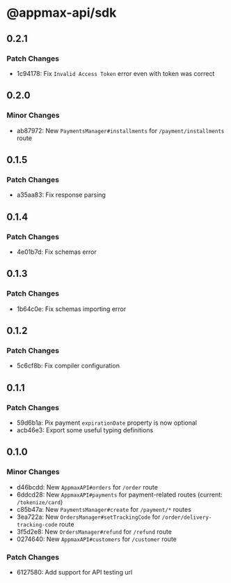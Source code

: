 # @appmax-api/sdk

## 0.2.1

### Patch Changes

- 1c94178: Fix `Invalid Access Token` error even with token was correct

## 0.2.0

### Minor Changes

- ab87972: New `PaymentsManager#installments` for `/payment/installments` route

## 0.1.5

### Patch Changes

- a35aa83: Fix response parsing

## 0.1.4

### Patch Changes

- 4e01b7d: Fix schemas error

## 0.1.3

### Patch Changes

- 1b64c0e: Fix schemas importing error

## 0.1.2

### Patch Changes

- 5c6cf8b: Fix compiler configuration

## 0.1.1

### Patch Changes

- 59d6b1a: Pix payment `expirationDate` property is now optional
- acb46e3: Export some useful typing definitions

## 0.1.0

### Minor Changes

- d46bcdd: New `AppmaxAPI#orders` for `/order` route
- 6ddcd28: New `AppmaxAPI#payments` for payment-related routes (current: `/tokenize/card`)
- c85b47a: New `PaymentsManager#create` for `/payment/*` routes
- 3ea722a: New `OrdersManager#setTrackingCode` for `/order/delivery-tracking-code` route
- 3f5d2e8: New `OrdersManager#refund` for `/refund` route
- 0274640: New `AppmaxAPI#customers` for `/customer` route

### Patch Changes

- 6127580: Add support for API testing url
